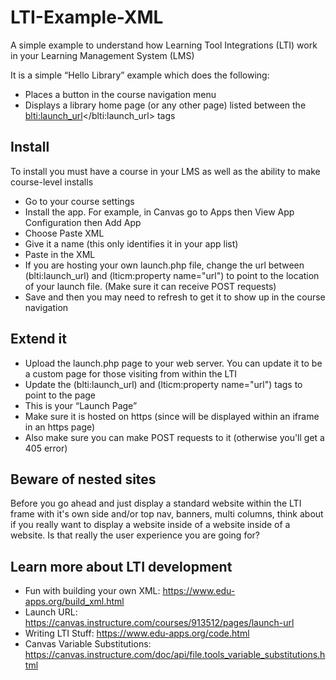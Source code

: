 # LTI-Example-XML
A simple example to understand how Learning Tool Integrations (LTI) work in your Learning Management System (LMS)

It is a simple “Hello Library” example which does the following:

* Places a button in the course navigation menu
* Displays a library home page (or any other page) listed between the <blti:launch_url></blti:launch_url> tags

## Install

To install you must have a course in your LMS as well as the ability to make course-level installs

* Go to your course settings
* Install the app. For example, in Canvas go to Apps then View App Configuration then Add App
* Choose Paste XML
* Give it a name (this only identifies it in your app list)
* Paste in the XML
* If you are hosting your own launch.php file, change the url between (blti:launch_url) and (lticm:property name="url") to point to the location of your launch file. (Make sure it can receive POST requests)
* Save and then you may need to refresh to get it to show up in the course navigation

## Extend it

* Upload the launch.php page to your web server. You can update it to be a custom page for those visiting from within the LTI
* Update the (blti:launch_url) and (lticm:property name="url") tags to point to the page
* This is your “Launch Page”
* Make sure it is hosted on https (since will be displayed within an iframe in an https page)
* Also make sure you can make POST requests to it (otherwise you'll get a 405 error)

## Beware of nested sites

Before you go ahead and just display a standard website within the LTI frame with it's own side and/or top nav, banners, multi columns, think about if you really want to display a website inside of a website inside of a website. Is that really the user experience you are going for?

## Learn more about LTI development

* Fun with building your own XML: https://www.edu-apps.org/build_xml.html
* Launch URL: https://canvas.instructure.com/courses/913512/pages/launch-url
* Writing LTI Stuff: https://www.edu-apps.org/code.html 
* Canvas Variable Substitutions: https://canvas.instructure.com/doc/api/file.tools_variable_substitutions.html
